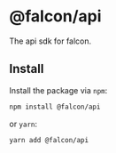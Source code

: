 # @falcon/api

The api sdk for falcon.

## Install

Install the package via `npm`:

```sh
npm install @falcon/api
```

or `yarn`:

```sh
yarn add @falcon/api
```

